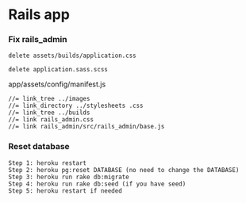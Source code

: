 # Rails app


### Fix rails_admin
```
delete assets/builds/application.css
```
```
delete application.sass.scss
```
app/assets/config/manifest.js
```
//= link_tree ../images
//= link_directory ../stylesheets .css
//= link_tree ../builds
//= link rails_admin.css
//= link rails_admin/src/rails_admin/base.js
``` 

### Reset database
```
Step 1: heroku restart
Step 2: heroku pg:reset DATABASE (no need to change the DATABASE)
Step 3: heroku run rake db:migrate
Step 4: heroku run rake db:seed (if you have seed)
Step 5: heroku restart if needed
```